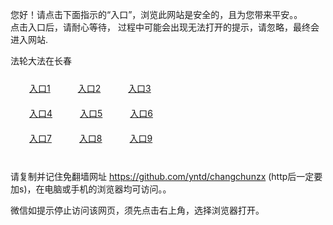 您好！请点击下面指示的“入口”，浏览此网站是安全的，且为您带来平安。。 <br/>
点击入口后，请耐心等待， 过程中可能会出现无法打开的提示，请忽略，最终会进入网站. </br>

法轮大法在长春<br/>
<div style="padding:10px"><a style="margin:20px" target="_blank" href="https://d29n8tv3bqi7r2.cloudfront.net/2Qpsp?xjqmirqj" id="ccLink1" rel="nofollow">入口1</a> <a target="_blank" style="margin:20px" href="https://d3p19jhipd2862.cloudfront.net/2Qpsp?wqhtgfvx" id="ccLink2" rel="nofollow">入口2</a> <a style="margin:20px" target="_blank" href="https://d1gnbx7mppd6lp.cloudfront.net/2Qpsp?niyjqb" id="ccLink3" rel="nofollow">入口3</a></div>

<div style="padding:10px" ><a style="margin:20px" target="_blank" href="https://d29n8tv3bqi7r2.cloudfront.net/2Qpsp?xjqmirqj" id="ccLink4" rel="nofollow">入口4</a> <a style="margin:20px" href="https://d3p19jhipd2862.cloudfront.net/2Qpsp?wqhtgfvx" target="_blank" id="ccLink5" rel="nofollow">入口5</a> <a style="margin:20px" href="https://d1gnbx7mppd6lp.cloudfront.net/2Qpsp?niyjqb" target="_blank" id="ccLink6" rel="nofollow">入口6</a></div>

<div style="padding:10px"><a style="margin:20px" target="_blank" href="https://d29n8tv3bqi7r2.cloudfront.net/2Qpsp?xjqmirqj" id="ccLink7" rel="nofollow">入口7</a> <a style="margin:20px" href="https://d3p19jhipd2862.cloudfront.net/2Qpsp?wqhtgfvx" target="_blank" id="ccLink8" rel="nofollow">入口8</a> <a style="margin:20px" target="_blank" href="https://d1gnbx7mppd6lp.cloudfront.net/2Qpsp?niyjqb" id="ccLink9" rel="nofollow">入口9</a></div>

<br/>



请复制并记住免翻墙网址 https://github.com/yntd/changchunzx (http后一定要加s)，在电脑或手机的浏览器均可访问。。<br/>

微信如提示停止访问该网页，须先点击右上角，选择浏览器打开。
